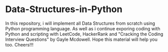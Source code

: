 # Data-Structures-in-Python
In this repository, i will implement all Data Structures from scratch using Python programming language.
As well as i continue exporing coding with Python and scripting with LeetCode, HackerRank and 
"Cracking the Coding Interview Questions" by Gayle Mcdowell. Hope this material will help you too. Cheers!!!
